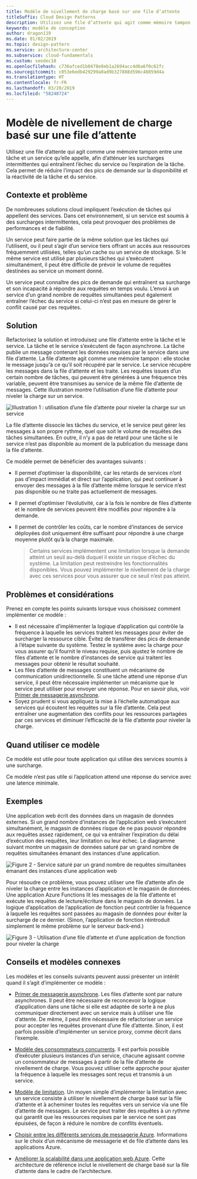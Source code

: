 ```yaml
---
title: Modèle de nivellement de charge basé sur une file d’attente
titleSuffix: Cloud Design Patterns
description: Utilisez une file d’attente qui agit comme mémoire tampon entre une tâche et un service qu’elle appelle, afin d’atténuer les surcharges intermittentes.
keywords: modèle de conception
author: dragon119
ms.date: 01/02/2019
ms.topic: design-pattern
ms.service: architecture-center
ms.subservice: cloud-fundamentals
ms.custom: seodec18
ms.openlocfilehash: c736afced1b0478e8eb1a2694acc4d6a6f0c62fc
ms.sourcegitcommit: c053e6edb429299a0ad9b327888d596c48859d4a
ms.translationtype: HT
ms.contentlocale: fr-FR
ms.lasthandoff: 03/20/2019
ms.locfileid: "58248724"
---
```

# <a name="queue-based-load-leveling-pattern"></a>Modèle de nivellement de charge basé sur une file d’attente

Utilisez une file d’attente qui agit comme une mémoire tampon entre une tâche et un service qu’elle appelle, afin d’atténuer les surcharges intermittentes qui entraînent l’échec du service ou l’expiration de la tâche. Cela permet de réduire l’impact des pics de demande sur la disponibilité et la réactivité de la tâche et du service.

## <a name="context-and-problem"></a>Contexte et problème

De nombreuses solutions cloud impliquent l’exécution de tâches qui appellent des services. Dans cet environnement, si un service est soumis à des surcharges intermittentes, cela peut provoquer des problèmes de performances et de fiabilité.

Un service peut faire partie de la même solution que les tâches qui l’utilisent, ou il peut s’agir d’un service tiers offrant un accès aux ressources fréquemment utilisées, telles qu’un cache ou un service de stockage. Si le même service est utilisé par plusieurs tâches qui s’exécutent simultanément, il peut être difficile de prévoir le volume de requêtes destinées au service un moment donné.

Un service peut connaître des pics de demande qui entraînent sa surcharge et son incapacité à répondre aux requêtes en temps voulu. L’envoi à un service d’un grand nombre de requêtes simultanées peut également entraîner l’échec du service si celui-ci n’est pas en mesure de gérer le conflit causé par ces requêtes.

## <a name="solution"></a>Solution

Refactorisez la solution et introduisez une file d’attente entre la tâche et le service. La tâche et le service s’exécutent de façon asynchrone. La tâche publie un message contenant les données requises par le service dans une file d’attente. La file d’attente agit comme une mémoire tampon : elle stocke le message jusqu'à ce qu’il soit récupéré par le service. Le service récupère les messages dans la file d’attente et les traite. Les requêtes issues d’un certain nombre de tâches, qui peuvent être générées à une fréquence très variable, peuvent être transmises au service de la même file d’attente de messages. Cette illustration montre l’utilisation d’une file d’attente pour niveler la charge sur un service.

![Illustration 1 : utilisation d’une file d’attente pour niveler la charge sur un service](./_images/queue-based-load-leveling-pattern.png)

La file d’attente dissocie les tâches du service, et le service peut gérer les messages à son propre rythme, quel que soit le volume de requêtes des tâches simultanées. En outre, il n’y a pas de retard pour une tâche si le service n’est pas disponible au moment de la publication du message dans la file d’attente.

Ce modèle permet de bénéficier des avantages suivants :

- Il permet d’optimiser la disponibilité, car les retards de services n’ont pas d’impact immédiat et direct sur l’application, qui peut continuer à envoyer des messages à la file d’attente même lorsque le service n’est pas disponible ou ne traite pas actuellement de messages.
- Il permet d’optimiser l’évolutivité, car à la fois le nombre de files d’attente et le nombre de services peuvent être modifiés pour répondre à la demande.
- Il permet de contrôler les coûts, car le nombre d’instances de service déployées doit uniquement être suffisant pour répondre à une charge moyenne plutôt qu’à la charge maximale.

    >  Certains services implémentent une limitation lorsque la demande atteint un seuil au-delà duquel il existe un risque d’échec du système. La limitation peut restreindre les fonctionnalités disponibles. Vous pouvez implémenter le nivellement de la charge avec ces services pour vous assurer que ce seuil n’est pas atteint.

## <a name="issues-and-considerations"></a>Problèmes et considérations

Prenez en compte les points suivants lorsque vous choisissez comment implémenter ce modèle :

- Il est nécessaire d’implémenter la logique d’application qui contrôle la fréquence à laquelle les services traitent les messages pour éviter de surcharger la ressource cible. Évitez de transférer des pics de demande à l’étape suivante du système. Testez le système avec la charge pour vous assurer qu’il fournit le niveau requise, puis ajustez le nombre de files d’attente et le nombre d’instances de service qui traitent les messages pour obtenir le résultat souhaité.
- Les files d’attente de messages constituent un mécanisme de communication unidirectionnelle. Si une tâche attend une réponse d’un service, il peut être nécessaire implémenter un mécanisme que le service peut utiliser pour envoyer une réponse. Pour en savoir plus, voir [Primer de messagerie asynchrone](https://msdn.microsoft.com/library/dn589781.aspx).
- Soyez prudent si vous appliquez la mise à l’échelle automatique aux services qui écoutent les requêtes sur la file d’attente. Cela peut entraîner une augmentation des conflits pour les ressources partagées par ces services et diminuer l’efficacité de la file d’attente pour niveler la charge.

## <a name="when-to-use-this-pattern"></a>Quand utiliser ce modèle

Ce modèle est utile pour toute application qui utilise des services soumis à une surcharge.

Ce modèle n’est pas utile si l’application attend une réponse du service avec une latence minimale.

## <a name="example"></a>Exemples

Une application web écrit des données dans un magasin de données externes. Si un grand nombre d’instances de l’application web s’exécutent simultanément, le magasin de données risque de ne pas pouvoir répondre aux requêtes assez rapidement, ce qui va entraîner l’expiration du délai d’exécution des requêtes, leur limitation ou leur échec. Le diagramme suivant montre un magasin de données saturé par un grand nombre de requêtes simultanées émanant des instances d’une application.

![Figure 2 - Service saturé par un grand nombre de requêtes simultanées émanant des instances d’une application web](./_images/queue-based-load-leveling-overwhelmed.png)

Pour résoudre ce problème, vous pouvez utiliser une file d’attente afin de niveler la charge entre les instances d’application et le magasin de données. Une application Azure Functions lit les messages de la file d’attente et exécute les requêtes de lecture/écriture dans le magasin de données. La logique d’application de l’application de fonction peut contrôler la fréquence à laquelle les requêtes sont passées au magasin de données pour éviter la surcharge de ce dernier. (Sinon, l’application de fonction réintroduit simplement le même problème sur le serveur back-end.)

![Figure 3 - Utilisation d’une file d’attente et d’une application de fonction pour niveler la charge](./_images/queue-based-load-leveling-function.png)



## <a name="related-patterns-and-guidance"></a>Conseils et modèles connexes

Les modèles et les conseils suivants peuvent aussi présenter un intérêt quand il s’agit d’implémenter ce modèle :

- [Primer de messagerie asynchrone](https://msdn.microsoft.com/library/dn589781.aspx). Les files d’attente sont par nature asynchrones. Il peut être nécessaire de reconcevoir la logique d’application dans une tâche si elle est adaptée de sorte à ne plus communiquer directement avec un service mais à utiliser une file d’attente. De même, il peut être nécessaire de refactoriser un service pour accepter les requêtes provenant d’une file d’attente. Sinon, il est parfois possible d’implémenter un service proxy, comme décrit dans l’exemple.

- [Modèle des consommateurs concurrents](./competing-consumers.md). Il est parfois possible d’exécuter plusieurs instances d’un service, chacune agissant comme un consommateur de messages à partir de la file d’attente de nivellement de charge. Vous pouvez utiliser cette approche pour ajuster la fréquence à laquelle les messages sont reçus et transmis à un service.

- [Modèle de limitation](./throttling.md). Un moyen simple d’implémenter la limitation avec un service consiste à utiliser le nivellement de charge basé sur la file d’attente et à acheminer toutes les requêtes vers un service via une file d’attente de messages. Le service peut traiter des requêtes à un rythme qui garantit que les ressources requises par le service ne sont pas épuisées, de façon à réduire le nombre de conflits éventuels.

- [Choisir entre les différents services de messagerie Azure](/azure/event-grid/compare-messaging-services). Informations sur le choix d’un mécanisme de messagerie et de file d’attente dans les applications Azure.

- [Améliorer la scalabilité dans une application web Azure](../reference-architectures/app-service-web-app/scalable-web-app.md). Cette architecture de référence inclut le nivellement de charge basé sur la file d’attente dans le cadre de l’architecture.
